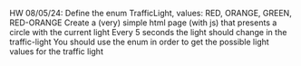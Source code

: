 HW 08/05/24:
Define the enum TrafficLight, values: RED, ORANGE, GREEN, RED-ORANGE
Create a (very) simple html page (with js) that presents a circle with the current light
Every 5 seconds the light should change in the traffic-light
You should use the enum in order to get the possible light values for the traffic light
